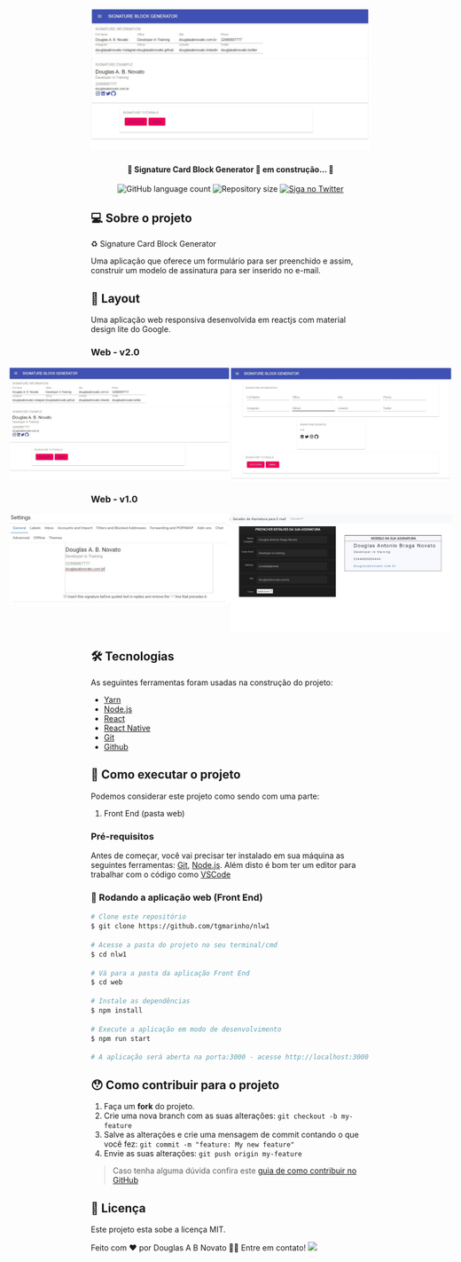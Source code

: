 <h1 align="center">
    <img alt="SignatureCardBlockGenerator" title="#SignatureCardBlockGenerator" src="./assets/tela-2.jpg" />
</h1>

<h4 align="center"> 
	🚧 Signature Card Block Generator  🚀 em construção... 🚧
</h4> 

<p align="center">
  <img alt="GitHub language count" src="https://img.shields.io/github/languages/count/tgmarinho/nlw1?color=%2304D361">
  <img alt="Repository size" src="https://img.shields.io/github/repo-size/tgmarinho/nlw1">
  <a href="https://www.twitter.com/douglasabnovato/">
    <img alt="Siga no Twitter" src="https://img.shields.io/twitter/url?url=https%3A%2F%2Fgithub.com%douglasabnovato%2Fnlw1">
  </a>  
</p>

## 💻 Sobre o projeto

♻️ Signature Card Block Generator 

Uma aplicação que oferece um formulário para ser preenchido e assim, construir um modelo de assinatura para ser inserido no e-mail. 
 
## 🎨 Layout

Uma aplicação web responsiva desenvolvida em reactjs com material design lite do Google. 

### Web - v2.0

<p align="center" style="display: flex; align-items: flex-start; justify-content: center;">
  <img alt="SignatureCardBlockGenerator" title="#SignatureCardBlockGenerator" src="./assets/tela-2.jpg" width="400px">
  <img alt="SignatureCardBlockGenerator" title="#SignatureCardBlockGenerator" src="./assets/tela-1.jpg" width="400px">
</p>

### Web - v1.0

<p align="center" style="display: flex; align-items: flex-start; justify-content: center;">
  <img alt="SignatureCardBlockGenerator" title="#SignatureCardBlockGenerator" src="./assets/tela-3.jpg" width="400px">
  <img alt="SignatureCardBlockGenerator" title="#SignatureCardBlockGenerator" src="./assets/tela-4.jpg" width="400px">
</p>

## 🛠 Tecnologias

As seguintes ferramentas foram usadas na construção do projeto:

- [Yarn][yarn]
- [Node.js][nodejs]
- [React][reactjs]
- [React Native][rn]
- [Git][git]
- [Github][github] 

## 🚀 Como executar o projeto

Podemos considerar este projeto como sendo com uma parte:
1. Front End (pasta web)  

### Pré-requisitos

Antes de começar, você vai precisar ter instalado em sua máquina as seguintes ferramentas:
[Git](https://git-scm.com), [Node.js][nodejs]. 
Além disto é bom ter um editor para trabalhar com o código como [VSCode][vscode]

### 🧭 Rodando a aplicação web (Front End)

```bash
# Clone este repositório
$ git clone https://github.com/tgmarinho/nlw1

# Acesse a pasta do projeto no seu terminal/cmd
$ cd nlw1

# Vá para a pasta da aplicação Front End
$ cd web

# Instale as dependências
$ npm install

# Execute a aplicação em modo de desenvolvimento
$ npm run start

# A aplicação será aberta na porta:3000 - acesse http://localhost:3000
```

## 😯 Como contribuir para o projeto

1. Faça um **fork** do projeto.
2. Crie uma nova branch com as suas alterações: `git checkout -b my-feature`
3. Salve as alterações e crie uma mensagem de commit contando o que você fez: `git commit -m "feature: My new feature"`
4. Envie as suas alterações: `git push origin my-feature`
> Caso tenha alguma dúvida confira este [guia de como contribuir no GitHub](https://github.com/firstcontributions/first-contributions)


## 📝 Licença

Este projeto esta sobe a licença MIT.

Feito com ❤️ por Douglas A B Novato 👋🏽 Entre em contato! 
<a href="https://www.linkedin.com/in/douglasabnovato/">
   <img src="https://img.shields.io/static/v1?label=Dev&message=douglasabnovato&color=7159c1&style=for-the-badge&logo=ghost"/>
</a>

[git]: https://git-scm.com/doc
[github]: https://docs.github.com/en
[nodejs]: https://nodejs.org/
[typescript]: https://www.typescriptlang.org/
[expo]: https://expo.io/
[reactjs]: https://reactjs.org
[rn]: https://facebook.github.io/react-native/
[yarn]: https://yarnpkg.com/
[vscode]: https://code.visualstudio.com/
[vceditconfig]: https://marketplace.visualstudio.com/items?itemName=EditorConfig.EditorConfig
[license]: https://opensource.org/licenses/MIT
[vceslint]: https://marketplace.visualstudio.com/items?itemName=dbaeumer.vscode-eslint
[prettier]: https://marketplace.visualstudio.com/items?itemName=esbenp.prettier-vscode
[rs]: https://rocketseat.com.br 
